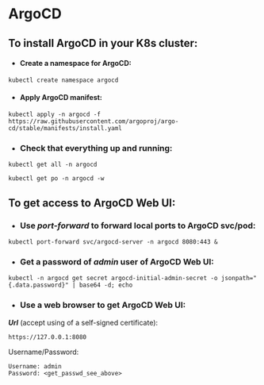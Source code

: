 # ArgoCD

## To install ArgoCD in your K8s cluster:

- #### Create a namespace for ArgoCD:
```
kubectl create namespace argocd
```

- #### Apply ArgoCD manifest:
```
kubectl apply -n argocd -f https://raw.githubusercontent.com/argoproj/argo-cd/stable/manifests/install.yaml
```

- ### Check that everything up and running:
```
kubectl get all -n argocd
```
```
kubectl get po -n argocd -w
```


## To get access to ArgoCD Web UI:

- ### Use ***port-forward*** to forward local ports to ArgoCD svc/pod:
```
kubectl port-forward svc/argocd-server -n argocd 8080:443 &
```

- ### Get a password of ***admin*** user of ArgoCD Web UI:
```
kubectl -n argocd get secret argocd-initial-admin-secret -o jsonpath="{.data.password}" | base64 -d; echo
```

- ### Use a web browser to get ArgoCD Web UI:
***Url*** (accept using of a self-signed certificate):
```
https://127.0.0.1:8080
```
Username/Password:
```
Username: admin
Password: <get_passwd_see_above>
```
